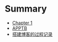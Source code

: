 # Summary

- [Chapter 1](./chapter_1.md)
- [APPTB](./APPTB/APPTB.md)
- [搭建博客的过程记录](./build_deploy.md)
